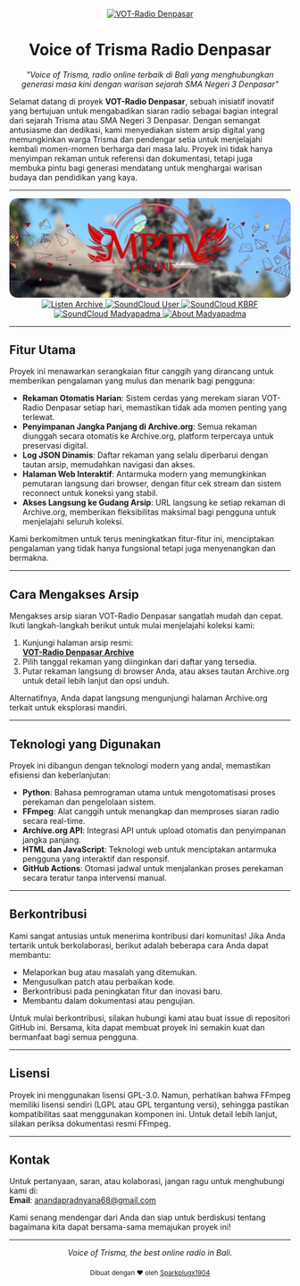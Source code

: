 <p align="center">
  <a href="https://madyapadma-online.com/" target="_blank">
    <img src="https://www.madyapadma-pustaka.com/srcpublic/img/logo-1.png" alt="VOT-Radio Denpasar" width="300"/>
  </a>
</p>

<h1 align="center">Voice of Trisma Radio Denpasar</h1>

<p align="center">
  <em>"Voice of Trisma, radio online terbaik di Bali yang menghubungkan generasi masa kini dengan warisan sejarah SMA Negeri 3 Denpasar"</em>
</p>

<p align="left">
  Selamat datang di proyek <strong>VOT-Radio
   Denpasar</strong>, sebuah inisiatif inovatif yang bertujuan untuk mengabadikan siaran radio sebagai bagian integral dari sejarah Trisma atau SMA Negeri 3 Denpasar. Dengan semangat antusiasme dan dedikasi, kami menyediakan sistem arsip digital yang memungkinkan warga Trisma dan pendengar setia untuk menjelajahi kembali momen-momen berharga dari masa lalu. Proyek ini tidak hanya menyimpan rekaman untuk referensi dan dokumentasi, tetapi juga membuka pintu bagi generasi mendatang untuk menghargai warisan budaya dan pendidikan yang kaya.
</p>

---

<p align="center">
  <a href="https://madyapadma-online.com/" target="_blank">
    <img src="https://github.com/Sparkplugx1904/VOT-Denpasar/blob/main/assets/mptv_banner.png?raw=true" alt="VOT-Radio Denpasar" width="/>
  </a>
</p>

<p align="center">
  <!-- Badge untuk Archive -->
  <a href="https://sparkplugx1904.github.io/VOT-Denpasar/" target="_blank">
    <img src="https://img.shields.io/badge/Dengarkan%20Arsip%20Disini-blue?style=for-the-badge&logo=github&logoColor=white" alt="Listen Archive"/>
  </a>

  <!-- Badge untuk SoundCloud user-293864053 -->
  <a href="https://soundcloud.com/user-293864053" target="_blank">
    <img src="https://img.shields.io/badge/Voice%20of%20Trisma-orange?style=for-the-badge&logo=soundcloud&logoColor=white&color=FF5500" alt="SoundCloud User"/>
  </a>

  <!-- Badge untuk SoundCloud madyapadma-kbrf -->
  <a href="https://soundcloud.com/madyapadma-kbrf" target="_blank">
    <img src="https://img.shields.io/badge/KBRF-orange?style=for-the-badge&logo=soundcloud&logoColor=white&color=FF5500" alt="SoundCloud KBRF"/>
  </a>

  <!-- Badge untuk SoundCloud madyapadma -->
  <a href="https://soundcloud.com/madyapadma" target="_blank">
    <img src="https://img.shields.io/badge/Madyapadma-orange?style=for-the-badge&logo=soundcloud&logoColor=white&color=FF5500" alt="SoundCloud Madyapadma"/>
  </a>

  <!-- Badge untuk About Madyapadma dengan tanda seru di lingkaran -->
  <a href="https://github.com/Sparkplugx1904/VOT-Denpasar/blob/main/ABOUT%20MADYAPADMA.md" target="_blank">
    <img src="https://img.shields.io/badge/About%20Madyapadma-lightgray?style=for-the-badge" alt="About Madyapadma"/>
  </a>
</p>




---

## Fitur Utama
Proyek ini menawarkan serangkaian fitur canggih yang dirancang untuk memberikan pengalaman yang mulus dan menarik bagi pengguna:

- **Rekaman Otomatis Harian**: Sistem cerdas yang merekam siaran VOT-Radio Denpasar setiap hari, memastikan tidak ada momen penting yang terlewat.
- **Penyimpanan Jangka Panjang di Archive.org**: Semua rekaman diunggah secara otomatis ke Archive.org, platform terpercaya untuk preservasi digital.
- **Log JSON Dinamis**: Daftar rekaman yang selalu diperbarui dengan tautan arsip, memudahkan navigasi dan akses.
- **Halaman Web Interaktif**: Antarmuka modern yang memungkinkan pemutaran langsung dari browser, dengan fitur cek stream dan sistem reconnect untuk koneksi yang stabil.
- **Akses Langsung ke Gudang Arsip**: URL langsung ke setiap rekaman di Archive.org, memberikan fleksibilitas maksimal bagi pengguna untuk menjelajahi seluruh koleksi.

Kami berkomitmen untuk terus meningkatkan fitur-fitur ini, menciptakan pengalaman yang tidak hanya fungsional tetapi juga menyenangkan dan bermakna.

---

## Cara Mengakses Arsip
Mengakses arsip siaran VOT-Radio Denpasar sangatlah mudah dan cepat. Ikuti langkah-langkah berikut untuk mulai menjelajahi koleksi kami:

1. Kunjungi halaman arsip resmi:  
   **[VOT-Radio Denpasar Archive](https://sparkplugx1904.github.io/VOT-Denpasar/)**
2. Pilih tanggal rekaman yang diinginkan dari daftar yang tersedia.
3. Putar rekaman langsung di browser Anda, atau akses tautan Archive.org untuk detail lebih lanjut dan opsi unduh.

Alternatifnya, Anda dapat langsung mengunjungi halaman Archive.org terkait untuk eksplorasi mandiri.

---

## Teknologi yang Digunakan
Proyek ini dibangun dengan teknologi modern yang andal, memastikan efisiensi dan keberlanjutan:

- **Python**: Bahasa pemrograman utama untuk mengotomatisasi proses perekaman dan pengelolaan sistem.
- **FFmpeg**: Alat canggih untuk menangkap dan memproses siaran radio secara real-time.
- **Archive.org API**: Integrasi API untuk upload otomatis dan penyimpanan jangka panjang.
- **HTML dan JavaScript**: Teknologi web untuk menciptakan antarmuka pengguna yang interaktif dan responsif.
- **GitHub Actions**: Otomasi jadwal untuk menjalankan proses perekaman secara teratur tanpa intervensi manual.

---

## Berkontribusi
Kami sangat antusias untuk menerima kontribusi dari komunitas! Jika Anda tertarik untuk berkolaborasi, berikut adalah beberapa cara Anda dapat membantu:

- Melaporkan bug atau masalah yang ditemukan.
- Mengusulkan patch atau perbaikan kode.
- Berkontribusi pada peningkatan fitur dan inovasi baru.
- Membantu dalam dokumentasi atau pengujian.

Untuk mulai berkontribusi, silakan hubungi kami atau buat issue di repositori GitHub ini. Bersama, kita dapat membuat proyek ini semakin kuat dan bermanfaat bagi semua pengguna.

---

## Lisensi
Proyek ini menggunakan lisensi GPL-3.0. Namun, perhatikan bahwa FFmpeg memiliki lisensi sendiri (LGPL atau GPL tergantung versi), sehingga pastikan kompatibilitas saat menggunakan komponen ini. Untuk detail lebih lanjut, silakan periksa dokumentasi resmi FFmpeg.

---

## Kontak
Untuk pertanyaan, saran, atau kolaborasi, jangan ragu untuk menghubungi kami di:  
**Email**: anandapradnyana68@gmail.com

Kami senang mendengar dari Anda dan siap untuk berdiskusi tentang bagaimana kita dapat bersama-sama memajukan proyek ini!

---
<p align="center">
  <em>Voice of Trisma, the best online radio in Bali.</em>
</p>

<p align="center">
  <sub>Dibuat dengan ❤️ oleh <a href="https://github.com/Sparkplugx1904" target="_blank">Sparkplugx1904</a></sub>
</p>
